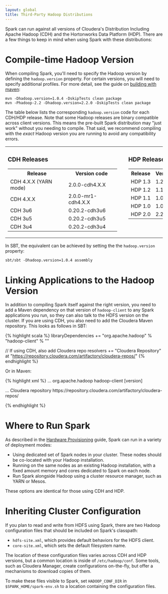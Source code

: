 ```yaml
---
layout: global
title: Third-Party Hadoop Distributions
---
```


Spark can run against all versions of Cloudera's Distribution Including Apache Hadoop (CDH) and
the Hortonworks Data Platform (HDP). There are a few things to keep in mind when using Spark
with these distributions:

# Compile-time Hadoop Version

When compiling Spark, you'll need to specify the Hadoop version by defining the `hadoop.version`
property. For certain versions, you will need to specify additional profiles. For more detail,
see the guide on [building with maven](building-with-maven.html#specifying-the-hadoop-version):

    mvn -Dhadoop.version=1.0.4 -DskipTests clean package
    mvn -Phadoop-2.2 -Dhadoop.version=2.2.0 -DskipTests clean package

The table below lists the corresponding `hadoop.version` code for each CDH/HDP release. Note that
some Hadoop releases are binary compatible across client versions. This means the pre-built Spark
distribution may "just work" without you needing to compile. That said, we recommend compiling with 
the _exact_ Hadoop version you are running to avoid any compatibility errors.

<table>
  <tr valign="top">
    <td>
      <h3>CDH Releases</h3>
      <table class="table" style="width:350px; margin-right: 20px;">
        <tr><th>Release</th><th>Version code</th></tr>
        <tr><td>CDH 4.X.X (YARN mode)</td><td>2.0.0-cdh4.X.X</td></tr>
        <tr><td>CDH 4.X.X</td><td>2.0.0-mr1-cdh4.X.X</td></tr>
        <tr><td>CDH 3u6</td><td>0.20.2-cdh3u6</td></tr>
        <tr><td>CDH 3u5</td><td>0.20.2-cdh3u5</td></tr>
        <tr><td>CDH 3u4</td><td>0.20.2-cdh3u4</td></tr>
      </table>
    </td>
    <td>
      <h3>HDP Releases</h3>
      <table class="table" style="width:350px;">
        <tr><th>Release</th><th>Version code</th></tr>
        <tr><td>HDP 1.3</td><td>1.2.0</td></tr>
        <tr><td>HDP 1.2</td><td>1.1.2</td></tr>
        <tr><td>HDP 1.1</td><td>1.0.3</td></tr>
        <tr><td>HDP 1.0</td><td>1.0.3</td></tr>
        <tr><td>HDP 2.0</td><td>2.2.0</td></tr>
      </table>
    </td>
  </tr>
</table>

In SBT, the equivalent can be achieved by setting the the `hadoop.version` property:

    sbt/sbt -Dhadoop.version=1.0.4 assembly

# Linking Applications to the Hadoop Version

In addition to compiling Spark itself against the right version, you need to add a Maven dependency on that
version of `hadoop-client` to any Spark applications you run, so they can also talk to the HDFS version
on the cluster. If you are using CDH, you also need to add the Cloudera Maven repository.
This looks as follows in SBT:

{% highlight scala %}
libraryDependencies += "org.apache.hadoop" % "hadoop-client" % "<version>"

// If using CDH, also add Cloudera repo
resolvers += "Cloudera Repository" at "https://repository.cloudera.com/artifactory/cloudera-repos/"
{% endhighlight %}

Or in Maven:

{% highlight xml %}
<project>
  <dependencies>
    ...
    <dependency>
      <groupId>org.apache.hadoop</groupId>
      <artifactId>hadoop-client</artifactId>
      <version>[version]</version>
    </dependency>
  </dependencies>

  <!-- If using CDH, also add Cloudera repo -->
  <repositories>
    ...
    <repository>
      <id>Cloudera repository</id>
      <url>https://repository.cloudera.com/artifactory/cloudera-repos/</url>
    </repository>
  </repositories>
</project>

{% endhighlight %}

# Where to Run Spark

As described in the [Hardware Provisioning](hardware-provisioning.html#storage-systems) guide,
Spark can run in a variety of deployment modes:

* Using dedicated set of Spark nodes in your cluster. These nodes should be co-located with your
  Hadoop installation.
* Running on the same nodes as an existing Hadoop installation, with a fixed amount memory and 
  cores dedicated to Spark on each node.
* Run Spark alongside Hadoop using a cluster resource manager, such as YARN or Mesos.

These options are identical for those using CDH and HDP. 

# Inheriting Cluster Configuration

If you plan to read and write from HDFS using Spark, there are two Hadoop configuration files that
should be included on Spark's classpath:

* `hdfs-site.xml`, which provides default behaviors for the HDFS client.
* `core-site.xml`, which sets the default filesystem name.

The location of these configuration files varies across CDH and HDP versions, but
a common location is inside of `/etc/hadoop/conf`. Some tools, such as Cloudera Manager, create
configurations on-the-fly, but offer a mechanisms to download copies of them.

To make these files visible to Spark, set `HADOOP_CONF_DIR` in `$SPARK_HOME/spark-env.sh` 
to a location containing the configuration files.
